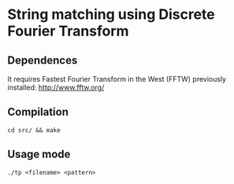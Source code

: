 # String matching using Discrete Fourier Transform

## Dependences

It requires Fastest Fourier Transform in the West (FFTW) previously installed:
  http://www.fftw.org/


## Compilation

~~~{.bash}
cd src/ && make
~~~

## Usage mode

~~~{.bash}
./tp <filename> <pattern>
~~~
